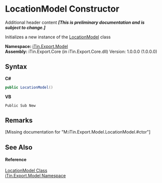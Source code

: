 # LocationModel Constructor 
Additional header content _**\[This is preliminary documentation and is subject to change.\]**_

Initializes a new instance of the <a href="a4c36422-3b6a-540d-4da7-ae5312c8524f">LocationModel</a> class

**Namespace:**&nbsp;<a href="ef57ffcc-e95e-b212-5a46-9aa6f5a3511f">iTin.Export.Model</a><br />**Assembly:**&nbsp;iTin.Export.Core (in iTin.Export.Core.dll) Version: 1.0.0.0 (1.0.0.0)

## Syntax

**C#**<br />
``` C#
public LocationModel()
```

**VB**<br />
``` VB
Public Sub New
```


## Remarks
\[Missing <remarks> documentation for "M:iTin.Export.Model.LocationModel.#ctor"\]

## See Also


#### Reference
<a href="a4c36422-3b6a-540d-4da7-ae5312c8524f">LocationModel Class</a><br /><a href="ef57ffcc-e95e-b212-5a46-9aa6f5a3511f">iTin.Export.Model Namespace</a><br />